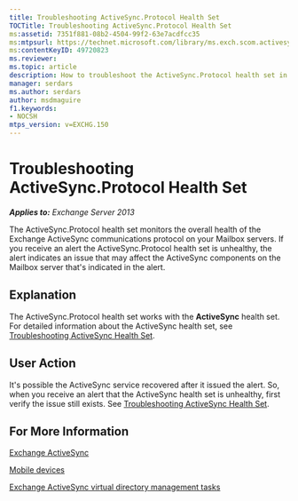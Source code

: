 ```yaml
---
title: Troubleshooting ActiveSync.Protocol Health Set
TOCTitle: Troubleshooting ActiveSync.Protocol Health Set
ms:assetid: 7351f881-08b2-4504-99f2-63e7acdfcc35
ms:mtpsurl: https://technet.microsoft.com/library/ms.exch.scom.activesync.protocol(v=EXCHG.150)
ms:contentKeyID: 49720823
ms.reviewer: 
ms.topic: article
description: How to troubleshoot the ActiveSync.Protocol health set in Exchange 2013
manager: serdars
ms.author: serdars
author: msdmaguire
f1.keywords:
- NOCSH
mtps_version: v=EXCHG.150
---
```


# Troubleshooting ActiveSync.Protocol Health Set

_**Applies to:** Exchange Server 2013_

The ActiveSync.Protocol health set monitors the overall health of the Exchange ActiveSync communications protocol on your Mailbox servers. If you receive an alert the ActiveSync.Protocol health set is unhealthy, the alert indicates an issue that may affect the ActiveSync components on the Mailbox server that's indicated in the alert.

## Explanation

The ActiveSync.Protocol health set works with the **ActiveSync** health set. For detailed information about the ActiveSync health set, see [Troubleshooting ActiveSync Health Set](troubleshooting-activesync-health-set.md).

## User Action

It's possible the ActiveSync service recovered after it issued the alert. So, when you receive an alert that the ActiveSync health set is unhealthy, first verify the issue still exists. See [Troubleshooting ActiveSync Health Set](troubleshooting-activesync-health-set.md).

## For More Information

[Exchange ActiveSync](../../exchange-activesync-exchange-2013-help.md)

[Mobile devices](../../mobile-devices-exchange-2013-help.md)

[Exchange ActiveSync virtual directory management tasks](../../exchange-activesync-virtual-directory-management-tasks-exchange-2013-help.md)
